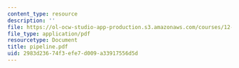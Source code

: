```yaml
---
content_type: resource
description: ''
file: https://ol-ocw-studio-app-production.s3.amazonaws.com/courses/12-000-solving-complex-problems-fall-2003/2983d23674f3efe7d009a33917556d5d_pipeline.pdf
file_type: application/pdf
resourcetype: Document
title: pipeline.pdf
uid: 2983d236-74f3-efe7-d009-a33917556d5d
---
```

